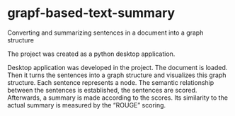 # grapf-based-text-summary
Converting and summarizing sentences in a document into a graph structure

The project was created as a python desktop application.

Desktop application was developed in the project. The document is loaded. Then it turns the sentences into a graph structure and visualizes this graph structure. Each sentence represents a node. The semantic relationship between the sentences is established, the sentences are scored. Afterwards, a summary is made according to the scores. Its similarity to the actual summary is measured by the “ROUGE” scoring.
